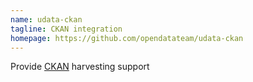 ```yaml
---
name: udata-ckan
tagline: CKAN integration
homepage: https://github.com/opendatateam/udata-ckan
---
```


Provide [CKAN](https://ckan.org/) harvesting support

